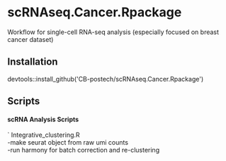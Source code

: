 # scRNAseq.Cancer.Rpackage

Workflow for single-cell RNA-seq analysis (especially focused on breast cancer dataset)

## Installation

devtools::install_github('CB-postech/scRNAseq.Cancer.Rpackage')


## Scripts

#### scRNA Analysis Scripts
` Integrative_clustering.R    
-make seurat object from raw umi counts    
-run harmony for batch correction and re-clustering    
